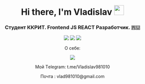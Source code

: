 <div align="center">
<h1 align="center">Hi there, I'm Vladislav</a> 
<img src="https://github.com/blackcater/blackcater/raw/main/images/Hi.gif" height="32"/></h1>
<h3 align="center">Студент ККРИТ. Frontend JS REACT Разработчик. 🇷🇺</h3>
<img src='https://img.shields.io/badge/javascript-%23323330.svg?style=for-the-badge&logo=javascript&logoColor=%23F7DF1E' />
<img src='https://img.shields.io/badge/react-%2320232a.svg?style=for-the-badge&logo=react&logoColor=%2361DAFB' />
<img src='https://img.shields.io/badge/react-%2320232a.svg?style=for-the-badge&logo=typescript&logoColor=%2361DAFB' />
<p>О себе:</p> 
<img src="https://github-readme-streak-stats.herokuapp.com/?user=moisgames&show_icons=true&theme=radical" />
<p>Мой Тelegram:
t.me/Vladislav981010</p>
Почта : vlad981010@gmail.com
</div>
